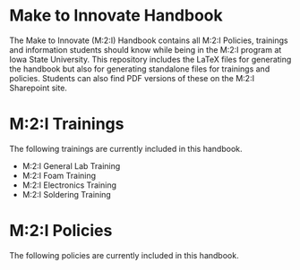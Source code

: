 # Make to Innovate Handbook
The Make to Innovate (M:2:I) Handbook contains all M:2:I Policies, trainings and information students should know while being in the M:2:I program at Iowa State University.  This repository includes the LaTeX files for generating the handbook but also for generating standalone files for trainings and policies.  Students can also find PDF versions of these on the M:2:I Sharepoint site.
# M:2:I Trainings
The following trainings are currently included in this handbook.
* M:2:I General Lab Training
* M:2:I Foam Training
* M:2:I Electronics Training
* M:2:I Soldering Training
# M:2:I Policies
The following policies are currently included in this handbook.
